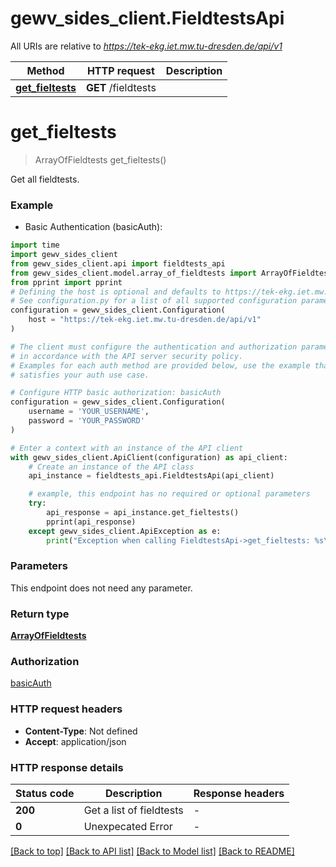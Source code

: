 # gewv_sides_client.FieldtestsApi

All URIs are relative to *https://tek-ekg.iet.mw.tu-dresden.de/api/v1*

Method | HTTP request | Description
------------- | ------------- | -------------
[**get_fieltests**](FieldtestsApi.md#get_fieltests) | **GET** /fieldtests | 


# **get_fieltests**
> ArrayOfFieldtests get_fieltests()



Get all fieldtests.

### Example

* Basic Authentication (basicAuth):
```python
import time
import gewv_sides_client
from gewv_sides_client.api import fieldtests_api
from gewv_sides_client.model.array_of_fieldtests import ArrayOfFieldtests
from pprint import pprint
# Defining the host is optional and defaults to https://tek-ekg.iet.mw.tu-dresden.de/api/v1
# See configuration.py for a list of all supported configuration parameters.
configuration = gewv_sides_client.Configuration(
    host = "https://tek-ekg.iet.mw.tu-dresden.de/api/v1"
)

# The client must configure the authentication and authorization parameters
# in accordance with the API server security policy.
# Examples for each auth method are provided below, use the example that
# satisfies your auth use case.

# Configure HTTP basic authorization: basicAuth
configuration = gewv_sides_client.Configuration(
    username = 'YOUR_USERNAME',
    password = 'YOUR_PASSWORD'
)

# Enter a context with an instance of the API client
with gewv_sides_client.ApiClient(configuration) as api_client:
    # Create an instance of the API class
    api_instance = fieldtests_api.FieldtestsApi(api_client)

    # example, this endpoint has no required or optional parameters
    try:
        api_response = api_instance.get_fieltests()
        pprint(api_response)
    except gewv_sides_client.ApiException as e:
        print("Exception when calling FieldtestsApi->get_fieltests: %s\n" % e)
```


### Parameters
This endpoint does not need any parameter.

### Return type

[**ArrayOfFieldtests**](ArrayOfFieldtests.md)

### Authorization

[basicAuth](../README.md#basicAuth)

### HTTP request headers

 - **Content-Type**: Not defined
 - **Accept**: application/json


### HTTP response details
| Status code | Description | Response headers |
|-------------|-------------|------------------|
**200** | Get a list of fieldtests |  -  |
**0** | Unexpecated Error |  -  |

[[Back to top]](#) [[Back to API list]](../README.md#documentation-for-api-endpoints) [[Back to Model list]](../README.md#documentation-for-models) [[Back to README]](../README.md)


